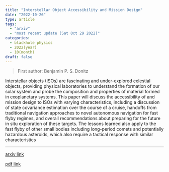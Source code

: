 ```yaml
---
title: "Interstellar Object Accessibility and Mission Design"
date: "2022-10-26"
type: article
tags:
  - "arxiv"
  - "most recent update (Sat Oct 29 2022)"
categories:
  - blackhole physics
  - 2022(year)
  - 10(month)
draft: false
---
```


> First author: Benjamin P. S. Donitz

 Interstellar objects (ISOs) are fascinating and under-explored celestial
objects, providing physical laboratories to understand the formation of our
solar system and probe the composition and properties of material formed in
exoplanetary systems. This paper will discuss the accessibility of and mission
design to ISOs with varying characteristics, including a discussion of state
covariance estimation over the course of a cruise, handoffs from traditional
navigation approaches to novel autonomous navigation for fast flyby regimes,
and overall recommendations about preparing for the future in situ exploration
of these targets. The lessons learned also apply to the fast flyby of other
small bodies including long-period comets and potentially hazardous asteroids,
which also require a tactical response with similar characteristics

---
[arxiv link](http://arxiv.org/abs/2210.14980v1)

[pdf link](http://arxiv.org/pdf/2210.14980v1)